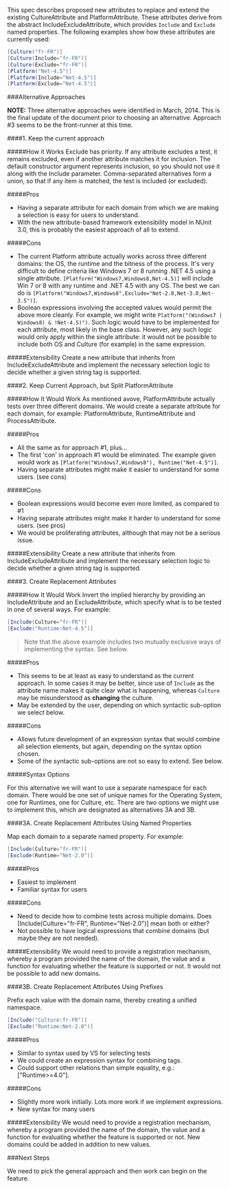 This spec describes proposed new attributes to replace and extend the existing CultureAttribute and PlatformAttribute. These attributes derive from the abstract IncludeExcludeAttribute, which provides `Include` and `Exclude` named properties. The following examples show how these attributes are currently used:

```C#
[Culture("fr-FR")]
[Culture(Include="fr-FR")]
[Culture(Exclude="fr-FR")]
[Platform("Net-4.5")]
[Platform(Include="Net-4.5")]
[Platform(Exclude="Net-4.5")]
```

###Alternative Approaches

**NOTE:** Three alternative approaches were identified in March, 2014. This is the final update of the document prior to choosing an alternative. Approach #3 seems to be the front-runner at this time.

####1. Keep the current approach

#####How it Works
Exclude has priority. If any attribute excludes a test, it remains excluded, even if another attribute matches it for inclusion. The default constructor argument represents inclusion, so you should not use it along with the Include parameter. Comma-separated alternatives form a union, so that if any item is matched, the test is included (or excluded).

#####Pros
* Having a separate attribute for each domain from which we are making a selection is easy for users to understand.
* With the new attribute-based framework extensibility model in NUnit 3.0, this is probably the easiest approach of all to extend.

#####Cons
* The current Platform attribute actually works across three different domains: the OS, the runtime and the bitness of the process. It's very difficult to define criteria like Windows 7 or 8 running .NET 4.5 using a single attribute. `[Platform("Windows7,Windows8,Net-4.5)]` will include Win 7 or 8 with any runtime and .NET 4.5 with any OS. The best we can do is `[Platform("Windows7,Windows8",Exclude="Net-2.0,Net-3.0,Net-3.5")]`.
* Boolean expressions involving the accepted values would permit the above more cleanly. For example, we might write `Platform("(Windows7 | Windows8) & !Net-4.5)")`. Such logic would have to be implemented for each attribute, most likely in the base class. However, any such logic would only apply within the single attribute: it would not be possible to include both OS and Culture (for example) in the same expression.

#####Extensibility
Create a new attribute that inherits from IncludeExcludeAttribute and implement the necessary selection logic to decide whether a given string tag is supported.

####2. Keep Current Approach, but Split PlatformAttribute

#####How It Would Work
As mentioned avove, PlatformAttribute actually tests over three different domains. We would create a separate attribute for each domain, for example: PlatformAttribute, RuntimeAttribute and ProcessAttribute.

#####Pros
* All the same as for approach #1, plus...
* The first 'con' in approach #1 would be eliminated. The example given would work as `[Platform("Windows7,Windows8"), Runtime("Net-4.5")]`.
* Having separate attributes might make it easier to understand for some users. (see cons)

#####Cons
* Boolean expressions would become even more limited, as compared to #1
* Having separate attributes might make it harder to understand for some users. (see pros)
* We would be proliferating attributes, although that may not be a serious issue.

#####Extensibility
Create a new attribute that inherits from IncludeExcludeAttribute and implement the necessary selection logic to decide whether a given string tag is supported.

####3. Create Replacement Attributes

#####How It Would Work
Invert the implied hierarchy by providing an IncludeAttribute and an ExcludeAttribute, which specify what is to be tested in one of several ways. For example:

```C#
[Include(Culture="fr-FR")]
[Exclude("Runtime:Net-4.5")]
```
> Note that the above example includes two mutually exclusive ways of implementing the syntax. See below.

#####Pros
* This seems to be at least as easy to understand as the current approach. In some cases it may be better, since use of `Include` as the attribute name makes it quite clear what is happening, whereas `Culture` may be misunderstood as **changing** the culture.
* May be extended by the user, depending on which syntactic sub-option we select below.

#####Cons
* Allows future development of an expression syntax that would combine all selection elements, but again, depending on the syntax option chosen.
* Some of the syntactic sub-options are not so easy to extend. See below.

#####Syntax Options

For this alternative we will want to use a separate namespace for each domain. There would be one set of unique names for the Operating System, one for Runtimes, one for Culture, etc. There are two options we might use to implement this, which are designated as alternatives 3A and 3B.

####3A. Create Replacement Attributes Using Named Properties

Map each domain to a separate named property. For example:
```C#
[Include(Culture="fr-FR")]
[Exclude(Runtime="Net-2.0")]
```

#####Pros
* Easiest to implement
* Familiar syntax for users

#####Cons
* Need to decide how to combine tests across multiple domains. Does [Include(Culture="fr-FR", Runtime="Net-2.0")] mean both or either?
* Not possible to have logical expressions that combine domains (but maybe they are not needed).

#####Extensibility
We would need to provide a registration mechanism, whereby a program provided the name of the domain, the value and a function for evaluating whether the feature is supported or not. It would not be possible to add new domains.

####3B. Create Replacement Attributes Using Prefixes

Prefix each value with the domain name, thereby creating a unified namespace.

```C#
[Include("Culture:fr-FR")]
[Exclude("Runtime:Net-2.0")]
```

#####Pros
* Similar to syntax used by VS for selecting tests
* We could create an expression syntax for combining tags.
* Could support other relations than simple equality, e.g.: ["Runtime>=4.0"].

#####Cons
* Slightly more work initially. Lots more work if we implement expressions.
* New syntax for many users

#####Extensibility
We would need to provide a registration mechanism, whereby a program provided the name of the domain, the value and a function for evaluating whether the feature is supported or not. New domains could be added in addition to new values.

###Next Steps

We need to pick the general approach and then work can begin on the feature.

